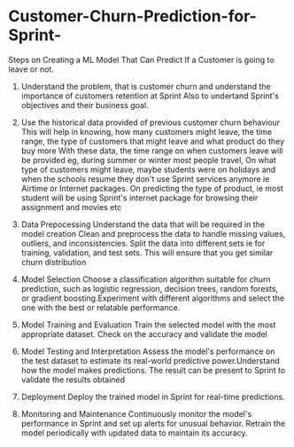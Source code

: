 # Customer-Churn-Prediction-for-Sprint-
Steps on Creating a ML Model That Can Predict If a Customer is  going to leave or not.

 1. Understand the problem, that is customer churn and understand the importance of customers retention at Sprint
    Also to undertand Sprint's objectives and their business goal.

 2. Use the historical data provided of previous customer churn behaviour
    This will help in knowing, how many customers might leave, the time range, the type of customers that might leave and what product do they buy more
    With these data, the time range on when customers leave will be provided eg, during summer or winter most people travel, On what type of customers might leave, maybe 
    students were on holidays and when the schools resume they don't use Sprint services anymore ie Airtime or Internet packages. On predicting the type of product, ie most 
    student will be using Sprint's internet package for browsing their assignment and movies etc

3. Data Prepocessing
   Understand the data that will be required in the model creation
   Clean and preprocess the data to handle missing values, outliers, and inconsistencies.
   Split the data into different sets ie for training, validation, and test sets. This will ensure that you get similar churn distribution

4. Model Selection
   Choose a classification algorithm suitable for churn prediction, such as logistic regression, decision trees, random forests, or gradient boosting.Experiment with 
   different algorithms and select the one with the best or relatable performance.

5. Model Training and Evaluation
   Train the selected model with the most appropriate dataset. Check on the accuracy  and validate the model

6. Model Testing and Interpretation
   Assess the model's performance on the test dataset to estimate its real-world predictive power.Understand how the model makes predictions.
   The result can be present to Sprint to validate the results obtained

7. Deployment
   Deploy the trained model in Sprint for real-time predictions.

8. Monitoring and Maintenance
   Continuously monitor the model's performance in Sprint and set up alerts for unusual behavior.
   Retrain the model periodically with updated data to maintain its accuracy.
    
   
    
    

